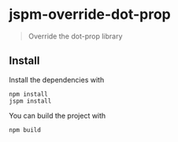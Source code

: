 # jspm-override-dot-prop

> Override the dot-prop library

## Install

Install the dependencies with

```shell
npm install
jspm install
```

You can build the project with

```shell
npm build
```

